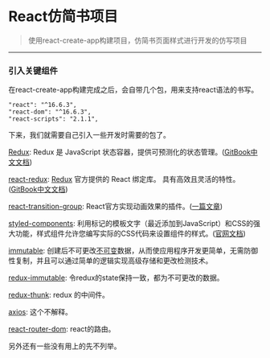 # React仿简书项目

> 使用react-create-app构建项目，仿简书页面样式进行开发的仿写项目



------



### 引入关键组件

在react-create-app构建完成之后，会自带几个包，用来支持react语法的书写。

```
"react": "^16.6.3",
"react-dom": "^16.6.3",
"react-scripts": "2.1.1",
```

下来，我们就需要自己引入一些开发时需要的包了。

[Redux](https://github.com/reduxjs/redux): Redux 是 JavaScript 状态容器，提供可预测化的状态管理。([GitBook中文文档](https://www.redux.org.cn/))

[react-redux](https://github.com/reduxjs/react-redux):  [Redux](https://github.com/reactjs/redux) 官方提供的 React 绑定库。 具有高效且灵活的特性。([GitBook中文文档](http://cn.redux.js.org/docs/react-redux/))

[react-transition-group](https://github.com/reactjs/react-transition-group): React官方实现动画效果的插件。([一篇文章](https://segmentfault.com/a/1190000015487495))

[styled-components](https://github.com/styled-components/styled-components): 利用标记的模板文字（最近添加到JavaScript）和CSS的强大功能，样式组件允许您编写实际的CSS代码来设置组件的样式。([官网文档](https://www.styled-components.com/docs))

[immutable](https://facebook.github.io/immutable-js/): 创建后不可更改[不可变](http://en.wikipedia.org/wiki/Immutable_object)数据，从而使应用程序开发更简单，无需防御性复制，并且可以通过简单的逻辑实现高级存储和更改检测技术。

[redux-immutable](https://www.npmjs.com/package/redux-immutable): 令redux的state保持一致，都为不可更改的数据。

[redux-thunk](https://github.com/reduxjs/redux-thunk): redux 的中间件。

[axios](https://www.kancloud.cn/yunye/axios/234845): 这个不解释。

[react-router-dom](https://github.com/ReactTraining/react-router): react的路由。

另外还有一些没有用上的先不列举。	
